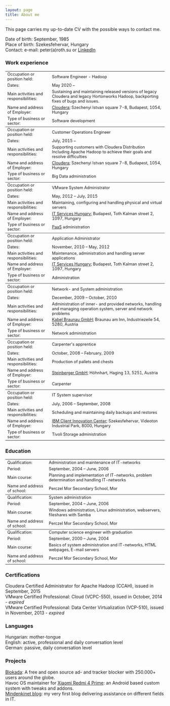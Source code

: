 ```yaml
---
layout: page
title: About me
---
```

This page carries my up-to-date CV with the possible ways to contact me.

Date of birth: September, 1985  
Place of birth: Szekesfehervar, Hungary  
Contact: e-mail: peter(a)roth.su or [LinkedIn](https://www.linkedin.com/in/thisispeterroth/)  

<style>
    table, tr, td {
        align="left";
        font-size: .8rem;
    }
</style>

### Work experience
<table>
  <col width="28%">
  <col width="72%">
  <tr>
        <td>Occupation or position held:</td>
        <td>Software Engineer - Hadoop</td>
    </tr>
    <tr>
        <td>Dates:</td>
        <td>May 2020 &ndash;</td>
    </tr>
    <tr>
        <td>Main activities and responsibilities:</td>
        <td>Sustaining and maintaining released versions of legacy Cloudera and legacy Hortonworks Hadoop, backporting fixes of bugs and issues.</td>
    </tr>
    <tr>
        <td>Name and address of Employer:</td>
        <td><a href="https://www.cloudera.com/" target="_blank">Cloudera</a>; Szechenyi Istvan square 7-8, Budapest, 1054, Hungary</td>
    </tr>
    <tr>
        <td style="border-bottom: 1px solid #404040;">Type of business or sector:</td>
        <td style="border-bottom: 1px solid #404040;">Software development</td>
    </tr>
    <tr>
        <td>Occupation or position held:</td>
        <td>Customer Operations Engineer</td>
    </tr>
    <tr>
        <td>Dates:</td>
        <td>July, 2015 &ndash;</td>
    </tr>
    <tr>
    	<td>Main activities and responsibilities:</td>
    	<td>Supporting customers with Cloudera Distribution Including Apache Hadoop to achieve their goals and resolve difficulties</td>
    </tr>
    <tr>
    	<td>Name and address of Employer:</td>
    	<td><a href="https://www.cloudera.com/" target="_blank">Cloudera</a>; Szechenyi Istvan square 7-8, Budapest, 1054, Hungary</td>
    </tr>
    <tr>
    	<td style="border-bottom: 1px solid #404040;">Type of business or sector:</td>
    	<td style="border-bottom: 1px solid #404040;">Big Data administration</td>
    </tr>
    <tr>
        <td>Occupation or position held:</td>
        <td>VMware System Administrator</td>
    </tr>
    <tr>
        <td>Dates:</td>
        <td>May, 2012 &ndash; July, 2015</td>
    </tr>
    <tr>
    	<td>Main activities and responsibilities:</td>
    	<td>Maintaining, configuring and handling physical and virtual servers</td>
    </tr>
    <tr>
    	<td>Name and address of Employer:</td>
    	<td><a href="https://www.it-services.hu/" target="_blank">IT Services Hungary</a>; Budapest, Toth Kalman street 2, 1097, Hungary</td>
    </tr>
    <tr>
    	<td style="border-bottom: 1px solid #404040;">Type of business or sector:</td>
    	<td style="border-bottom: 1px solid #404040;"><a href="https://en.wikipedia.org/wiki/Platform_as_a_service" target="_blank">PaaS</a> administration</td>
    </tr>
    <tr>
        <td>Occupation or position held:</td>
        <td>Application Administrator</td>
    </tr>
    <tr>
        <td>Dates:</td>
        <td>November, 2010 &ndash; May, 2012</td>
    </tr>
    <tr>
    	<td>Main activities and responsibilities:</td>
    	<td>Maintenance, administration and handling server applications</td>
    </tr>
    <tr>
    	<td>Name and address of Employer:</td>
    	<td><a href="https://www.it-services.hu/" target="_blank">IT Services Hungary</a>; Budapest, Toth Kalman street 2, 1097, Hungary</td>
    </tr>
    <tr>
    	<td style="border-bottom: 1px solid #404040;">Type of business or sector:</td>
    	<td style="border-bottom: 1px solid #404040;">Administration</td>
    </tr>
    <tr>
        <td>Occupation or position held:</td>
        <td>Network- and System administration</td>
    </tr>
    <tr>
        <td>Dates:</td>
        <td>December, 2009 &ndash; October, 2010</td>
    </tr>
    <tr>
        <td>Main activities and responsibilities:</td>
        <td>Administration of inner- and provided networks, handling and managing operation system, server and network problems</td>
    </tr>
    <tr>
        <td>Name and address of Employer:</td>
        <td><a href="https://www.kabel-braunau.tv/" target="_blank">Kabel Braunau GmbH</a>; Braunau am Inn, Industriezeile 54, 5280, Austria</td>
    </tr>
    <tr>
        <td style="border-bottom: 1px solid #404040;">Type of business or sector:</td>
        <td style="border-bottom: 1px solid #404040;">Network administration</td>
    </tr>
    <tr>
        <td>Occupation or position held:</td>
        <td>Carpenter's apprentice</td>
    </tr>
    <tr>
        <td>Dates:</td>
        <td>October, 2008 &ndash; February, 2009</td>
    </tr>
    <tr>
        <td>Main activities and responsibilities:</td>
        <td>Production of pallets and chests</td>
    </tr>
    <tr>
        <td>Name and address of Employer:</td>
        <td><a href="www.kisten.at" target="_blank">Steinberger GmbH</a>; Höhnhart, Haging 13, 5251, Austria</td>
    </tr>
    <tr>
        <td style="border-bottom: 1px solid #404040;">Type of business or sector:</td>
        <td style="border-bottom: 1px solid #404040;">Carpenter</td>
    </tr>
    <tr>
        <td>Occupation or position held:</td>
        <td>IT System supervisor</td>
    </tr>
    <tr>
        <td>Dates:</td>
        <td>July, 2006 &ndash; September, 2008</td>
    </tr>
    <tr>
        <td>Main activities and responsibilities:</td>
        <td>Scheduling and maintaining daily backups and restores</td>
    </tr>
    <tr>
        <td>Name and address of Employer:</td>
        <td><a href="https://www.ibm.com/hu-en" target="_blank">IBM Client Innovation Center</a>; Szekesfehervar, Videoton Industrial Park, 8000, Hungary</td>
    </tr>
    <tr>
        <td>Type of business or sector:</td>
        <td>Tivoli Storage administration</td>
    </tr>
</table>

### Education
<table>
  <col width="26%">
  <col width="74%">
    <tr>
        <td>Qualification:</td>
        <td>Administration and maintenance of IT-networks</td>
    </tr>
    <tr>
        <td>Period:</td>
        <td>September, 2004 &ndash; June, 2006</td>
    </tr>
    <tr>
        <td>Main course:</td>
        <td>Planning and implementation of IT-networks, problem determination and handling IT-networks</td>
    </tr>
    <tr>
        <td style="border-bottom: 1px solid #404040;">Name and address of school:</td>
        <td style="border-bottom: 1px solid #404040;">Perczel Mor Secondary School, Mor</td>
    </tr>
    <tr>
        <td>Qualification:</td>
        <td>System administration</td>
    </tr>
    <tr>
        <td>Period:</td>
        <td>September, 2004 &ndash; June, 2006</td>
    </tr>
    <tr>
        <td>Main course:</td>
        <td>Windows administration, Linux administration, webservers, fileshares with Samba</td>
    </tr>
    <tr>
        <td style="border-bottom: 1px solid #404040;">Name and address of school:</td>
        <td style="border-bottom: 1px solid #404040;">Perczel Mor Secondary School, Mor</td>
    </tr>
    <tr>
        <td>Qualification:</td>
        <td>Computer science engineer with graduation</td>
    </tr>
    <tr>
        <td>Period:</td>
        <td>September, 2000 &ndash; June, 2004</td>
    </tr>
    <tr>
        <td>Main course:</td>
        <td>Basics of system administration and IT-networks, HTML webpages, E-mail servers</td>
    </tr>
    <tr>
        <td>Name and address of school:</td>
        <td>Perczel Mor Secondary School, Mor</td>
    </tr>
</table>

### Certifications
Cloudera Certified Administrator for Apache Hadoop (CCAH), issued in September, 2015  
VMware Certified Professional: Cloud (VCPC-550), issued in October, 2014 - _expired_  
VMware Certified Professional: Data Center Virtualization (VCP-510), issued in November, 2013 - _expired_  

### Languages
Hungarian: mother-tongue  
English: active, professional and daily conversation level  
German: passive, daily conversation level  

### Projects
[Blokada](https://github.com/blokadaorg/blokada): A free and open source ad- and tracker blocker with 250.000+ users around the globe.  
Havoc OS maintainer for [Xiaomi Redmi 4 Prime](https://github.com/peterroth/android_device_xiaomi_markw): an Android based custom system with tweaks and addons.  
[Mindenkinet blog](https://mindenkinet.wordpress.com/): my very first blog delivering assistance on different fields in IT.
